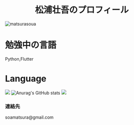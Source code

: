 <h1 align="center">松浦壮吾のプロフィール</h1>
<p align="left"> <img src="https://komarev.com/ghpvc/?username=matsurasoua&label=Profile%20views&color=0e75b6&style=flat" alt="matsurasoua" /> </p>

# 勉強中の言語 
Python,Flutter
# Language
<img src='https://github-readme-stats.vercel.app/api/top-langs/?username=matsurasoua&layout=compact'></img>
![Anurag's GitHub stats](https://github-readme-stats.vercel.app/api?username=matsurasoua&show_icons=true&theme=default)
![](https://github-profile-summary-cards.vercel.app/api/cards/profile-details?username=matsurasoua&theme=shadow_red)

<h3>連絡先</h3>
soamatsura@gmail.com
